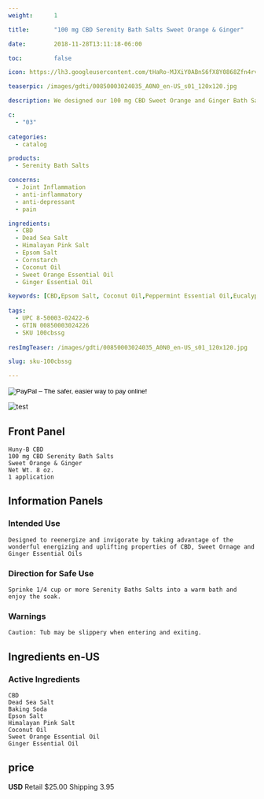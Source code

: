 ```yaml
---
weight:      1

title:       "100 mg CBD Serenity Bath Salts Sweet Orange & Ginger"

date:        2018-11-28T13:11:18-06:00

toc:         false

icon: https://lh3.googleusercontent.com/tHaRo-MJXiY0ABnS6fX8Y0868Zfn4rvm0tfPcgixrwQB9ow8Wc0Ey8BOtQYoGzHGaKOQcMYQ8T1W1dTpb6MV6wzfRpkGw5amI7YUV9b5NdNiKNJLsSEE3UchkQcxMG8Ng6UYfEEhcg=w64

teaserpic: /images/gdti/00850003024035_A0N0_en-US_s01_120x120.jpg

description: We designed our 100 mg CBD Sweet Orange and Ginger Bath Salts to re-energize and invigorate by taking advantage of the wonderful energizing and uplifting properties of CBD, Sweet Orange and Ginger Essential Oils. Educate Yourself. Learn more now about research regarding active ingredients. 

c:
  - "03"
  
categories: 
  - catalog

products: 
  - Serenity Bath Salts

concerns:
  - Joint Inflammation
  - anti-inflammatory
  - anti-depressant
  - pain

ingredients:
  - CBD
  - Dead Sea Salt
  - Himalayan Pink Salt
  - Epsom Salt
  - Cornstarch
  - Coconut Oil
  - Sweet Orange Essential Oil
  - Ginger Essential Oil

keywords: [CBD,Epsom Salt, Coconut Oil,Peppermint Essential Oil,Eucalyptus Essential Oil,Joint Inflammation, sleeplessness,neuropathy,fibromyalgia, arthritis,stressed out,mental exhaustion, congestion,depression, refreshing, restlessness, muscle aches,sore muscles, cramps,anti-inflammatory, pain, spa, relief, bath bomb, aromatherapy, broad spectrum, full spectrum, hemp oil, soak, relaxing, soothe, Sweet Orange Essentail Oil, Ginger Essential Oil, Himalayan Pink Salt, Dead Sea Salt]
  
tags: 
  - UPC 8-50003-02422-6
  - GTIN 00850003024226
  - SKU 100cbssg
  
resImgTeaser: /images/gdti/00850003024035_A0N0_en-US_s01_120x120.jpg

slug: sku-100cbssg

---
```

<form action="https://www.paypal.com/cgi-bin/webscr" method="post" target="_top">
<input type="hidden" name="cmd" value="_s-xclick">
<input type="hidden" name="hosted_button_id" value="Z3TM4RYPX8UG6">
<input type="image" src="https://www.paypalobjects.com/en_US/GB/i/btn/btn_buynowCC_LG.gif" border="0" name="submit" alt="PayPal – The safer, easier way to pay online!">
<img alt="" border="0" src="https://www.paypalobjects.com/en_US/i/scr/pixel.gif" width="1" height="1">
</form>



![test](/images/gdti/00850003024035_A0N0_en-US_s01_240x240.jpg)
## Front Panel
    Huny-B CBD
    100 mg CBD Serenity Bath Salts 
    Sweet Orange & Ginger
    Net Wt. 8 oz.
    1 application
## Information Panels
### Intended Use
    Designed to reenergize and invigorate by taking advantage of the wonderful energizing and uplifting properties of CBD, Sweet Ornage and Ginger Essential Oils

### Direction for Safe Use
    Sprinke 1/4 cup or more Serenity Baths Salts into a warm bath and enjoy the soak.

### Warnings
    Caution: Tub may be slippery when entering and exiting.

## Ingredients en-US 
### Active Ingredients
    CBD
    Dead Sea Salt
    Baking Soda
    Epson Salt
    Himalayan Pink Salt
    Coconut Oil
    Sweet Orange Essential Oil
    Ginger Essential Oil


## price

**USD**
Retail $25.00
Shipping 3.95

